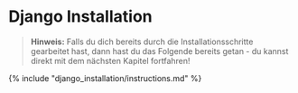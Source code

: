 # Django Installation

> **Hinweis:** Falls du dich bereits durch die Installationsschritte gearbeitet hast, dann hast du das Folgende bereits getan - du kannst direkt mit dem nächsten Kapitel fortfahren!

{% include "django_installation/instructions.md" %}